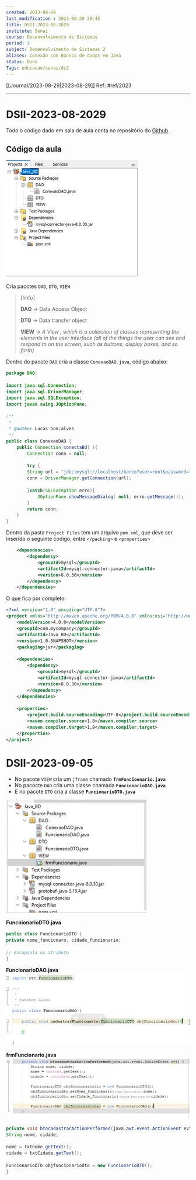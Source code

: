 ```yaml
---
created: 2023-08-29
last_modification : 2023-08-29 20:45
title: DSII-2023-08-2029
institute: Senai
course: Desenvolvimento de Sistemas
period: 3
subject: Desenvolvimento de Sistemas 2
aliases: Conexão com Bannco de dados em Java
status: Done
Tags: educacao/senai/ds2
---
```

[[Journal/2023-08-29|2023-08-29]]
Ref: #ref/2023


___
# DSII-2023-08-2029

Todo o código dado em sala de aula conta no repositório do [Github](https://github.com/LucasGFBatista/ESTUDOS-SENAI/tree/master/Semestre-3/DS2/Java_BD).

## Código da aula

![Content tree docs from class](image.png)

Cria pacotes `DAO`, `DTO`, `VIEW`

> [!info]
>
> **DAO** -> Data Access Object
>
> **DTO** -> Data transfer object
>
> **VIEW** -> *A _View_ , which is a collection of classes representing the elements in the user interface (all of the things the user can see and respond to on the screen, such as buttons, display boxes, and so forth)*

Dentro do pacote `DAO` cria a classe `ConexaoDAO.java`, código abaixo: 
```JAVA
package DAO;

import java.sql.Connection;
import java.sql.DriverManager;
import java.sql.SQLException;
import javax.swing.JOptionPane;

/**
 *
 * @author Lucas Gonçalves
 */
public class ConexaoDAO {
    public Connection conectaBd( ){
        Connection conn = null;
        
        try {
        String url = "jdbc:mysql://localhost/banco?user=root&password=";
        conn = DriverManager.getConnection(url);
        
        }catch(SQLException erro){
            JOptionPane.showMessageDialog( null, erro.getMessage());
        }
        return conn;
    }
}

```


Dentro da pasta `Project Files` tem um arquivo `pom.xml`, que deve ser inserido o seguinte codigo, entre `</packing>` e `<properties>`

```XML
    <dependencies>
        <dependency>
            <groupId>mysql</groupId>
            <artifactId>mysql-connector-java</artifactId>
            <version>8.0.30</version>
        </dependency>
    </dependencies>
```
O que fica por completo:
```XML 
<?xml version="1.0" encoding="UTF-8"?>
<project xmlns="http://maven.apache.org/POM/4.0.0" xmlns:xsi="http://www.w3.org/2001/XMLSchema-instance" xsi:schemaLocation="http://maven.apache.org/POM/4.0.0 http://maven.apache.org/xsd/maven-4.0.0.xsd">
    <modelVersion>4.0.0</modelVersion>
    <groupId>com.mycompany</groupId>
    <artifactId>Java_BD</artifactId>
    <version>1.0-SNAPSHOT</version>
    <packaging>jar</packaging>
    
    <dependencies>
        <dependency>
            <groupId>mysql</groupId>
            <artifactId>mysql-connector-java</artifactId>
            <version>8.0.30</version>
        </dependency>
    </dependencies>
    
    <properties>
        <project.build.sourceEncoding>UTF-8</project.build.sourceEncoding>
        <maven.compiler.source>1.8</maven.compiler.source>
        <maven.compiler.target>1.8</maven.compiler.target>
    </properties>
</project>
```

# DSII-2023-09-05

- No pacote `VIEW` cria um `jframe` chamado **`frmFuncioonario.java`**
- No pacocte `DAO` cria uma classe chamada **`FuncionarioDAO.java`**
- E no pacote `DTO` cria a classe **`FuncionarioDTO.java`** 
 
![Alt text](image-1.png)

**FuncnionarioDTO.java**

```java
public class FuncionarioDTO {
private nome_funcionaro, cidade_funcionario;

// encapsula os atributo
}
```

**FuncionarioDAO.java**
![Alt text](image-4.png)

**frmFuncionario.java**
![Alt text](image-2.png)
```java
private void btncadastrarActionPerformed(java.awt.event.ActionEvent evt){
String nome, cidade;

nome = txtnome.getText();
cidade = txtCidade.getText();

FuncionarioDTO objfuncionariodto = new FuncionarioDTO();
}
```

